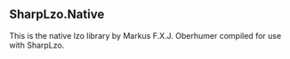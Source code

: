 ## SharpLzo.Native ##

This is the native lzo library by Markus F.X.J. Oberhumer compiled for use with SharpLzo.
